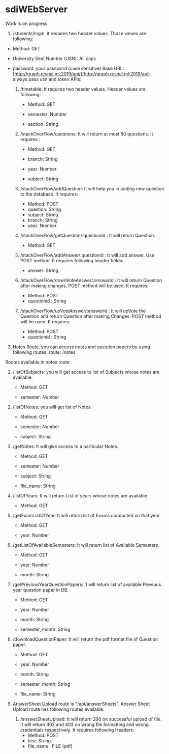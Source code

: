 # sdiWEbServer

Work is on progress

1. /students/login: it requires two header values. Those values are following:

* Method: GET
* University Seat Number (USN): All caps
* password: your password (case sensitive)
Base URL: [http://graph.resnal.ml:2019/api/](http://graph.resnal.ml:2019/api) always pass usn and token
APIs:

  1. /timetable: It requires two header values. Header values are following:
     * Method: GET

     * semester: Number

     * section: String

  2. /stackOverFlow/questions: It will return at most 50 questions. It requires :
     * Method: GET

     * branch: String
     * year: Number
     * subject: String

  3. /stackOverFlow/addQuestion: It will help you in adding new question to the database. It requires:
     * Method: POST
     * question: String
     * subject: String
     * branch: String
     * year: Number

  4. /stackOverFlow/getQuestion/:questionId  : It will return Question.
     * Method: GET

  5. /stackOverFlow/addAnswer/:questionId : It will add answer. Use POST method. It requires following header fields:
     * answer: String

  6. /stackOverFlow/downVoteAnswer/:answerId : It will return Question after making changes. POST method will be used. It requires:
     * Method: POST
     * questionid : String

  7. /stackOverFlow/upVoteAnswer/:answerId : It will upVote the Question and return Question after making Changes. POST method will be used. It requires:
     * Method: POST
     * questionid : String

3. Notes Route, you can access notes and question papers by using following routes:
   route: /notes

  Routes available in notes route:

  1. /listOfSubjects: you will get access to list of Subjects whose notes are available.
     * Method: GET

     * semester: Number

  2. /listOfNotes: you will get list of Notes.
     * Method: GET

     * semester: Number

     * subject: String
  3. /getNotes: It will give access to a particular Notes.
     * Method: GET

     * semester: Number

     * subject: String
     * file_name: String
  4. /listOfYears: It will return List of years whose notes are available.
     * Method: GET

  5. /getExamListOfYear: It will return list of Exams conducted on that year.
     * Method: GET

     * year: Number
  6. /getListOfAvailableSemesters: It will return list of Available Semesters.
     * Method: GET

     * year: Number
     * month: String
  7. /getPreviousYearQuestionPapers: It will return list of available Previous year question paper in DB.
     * Method: GET

     * year: Number
     * month: String
     * semester_month: String
  8. /downloadQuestionPaper: It will return the pdf format file of Question paper.
     * Method: GET

     * year: Number
     * month: String
     * semester_month: String
     * file_name: String
     
4. AnswerSheet Upload route is "/api/answerSheets". Answer Sheet Upload route has following routes available:
   1. /answerSheetUpload: It will return 200 on successful upload of file. It will return 402 and 403 on wrong file formatting and wrong credentials respectively. It requires following Headers:
      * Method: POST
      * test: String
      * file_name : FILE (pdf)

